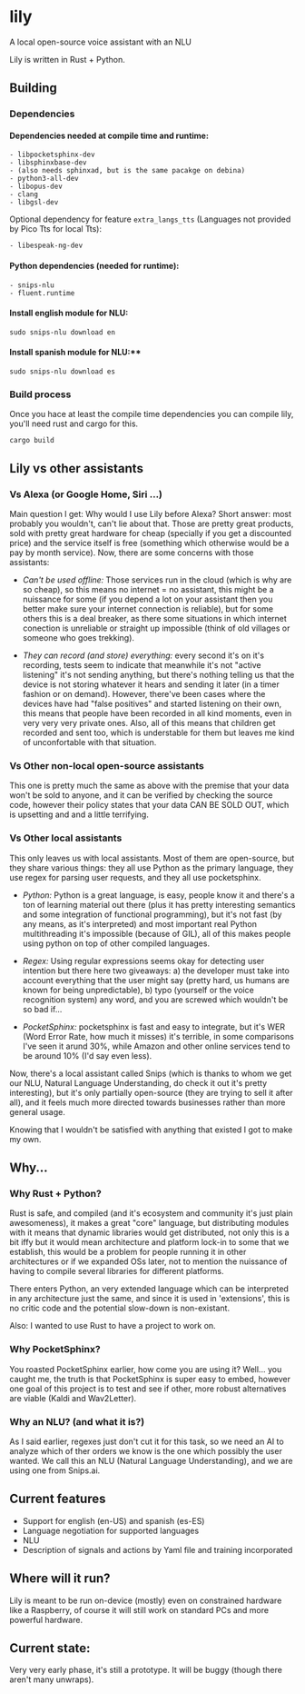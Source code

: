 # lily

A local open-source voice assistant with an NLU

Lily is written in Rust + Python.

## Building

### Dependencies

#### Dependencies needed at compile time and runtime:

```
- libpocketsphinx-dev
- libsphinxbase-dev
- (also needs sphinxad, but is the same pacakge on debina)
- python3-all-dev
- libopus-dev
- clang
- libgsl-dev
```

Optional dependency for feature `extra_langs_tts` (Languages not provided by Pico Tts for local Tts):
```
- libespeak-ng-dev
```

#### Python dependencies (needed for runtime):

```
- snips-nlu
- fluent.runtime
```

#### Install english module for NLU:

`sudo snips-nlu download en`

#### Install spanish module for NLU:**

`sudo snips-nlu download es`

### Build process
Once you hace at least the compile time dependencies you can compile lily, you'll
need rust and cargo for this.

`cargo build`


## Lily vs other assistants

### Vs Alexa (or Google Home, Siri ...)

Main question I get: Why would I use Lily before Alexa? Short answer: most probably you wouldn't, can't lie about that. Those are pretty great products, sold with pretty great hardware for cheap (specially if you get a discounted price) and the service itself is free (something which otherwise would be a pay by month service). Now, there are some concerns with those assistants:

- *Can't be used offline:* Those services run in the cloud (which is why are so cheap), so this means no internet = no assistant, this might be a nuissance for some (if you depend a lot on your assistant then you better make sure your internet connection is reliable), but for some others this is a deal breaker, as there some situations in which internet conection is unreliable or straight up impossible (think of old villages or someone who goes trekking).

- *They can record (and store) everything:* every second it's on it's recording, tests seem to indicate that meanwhile it's not "active listening" it's not sending anything, but there's nothing telling us that the device is not storing whatever it hears and sending it later (in a timer fashion or on demand). However, there've been cases where the devices have had "false positives" and started listening on their own, this means that people have been recorded in all kind moments, even in very very very private ones. Also, all of this means that children get recorded and sent too, which is understable for them but leaves me kind of unconfortable with that situation.

### Vs Other non-local open-source assistants

This one is pretty much the same as above with the premise that your data won't be sold to anyone, and it can be verified by checking the source code, however their policy states that your data CAN BE SOLD OUT, which is upsetting and and a little terrifying.


### Vs Other local assistants

This only leaves us with local assistants. Most of them are open-source, but they share various things: they all use Python as the primary language, they use regex for parsing user requests, and they all use pocketsphinx.

- *Python:* Python is a great language, is easy, people know it and there's a ton of learning material out there (plus it has pretty interesting semantics and some integration of functional programming), but it's not fast (by any means, as it's interpreted) and most important real Python multithreading it's impossible (because of GIL), all of this makes people using python on top of other compiled languages.

- *Regex:* Using regular expressions seems okay for detecting user intention but there here two giveaways: a) the developer must take into account everything that the user might say (pretty hard, us humans are known for being unpredictable), b) typo (yourself or the voice recognition system) any word, and you are screwed which wouldn't be so bad if...

- *PocketSphinx:* pocketsphinx is fast and easy to integrate, but it's WER (Word Error Rate, how much it misses) it's terrible, in some comparisons I've seen it arund 30%, while Amazon and other online services tend to be around 10% (I'd say even less).

Now, there's a local assistant called Snips (which is thanks to whom we get our NLU, Natural Language Understanding, do check it out it's pretty interesting), but it's only partially open-source (they are trying to sell it after all), and it feels much more directed towards businesses rather than more general usage.


Knowing that I wouldn't be satisfied with anything that existed I got to make my own.

## Why...

### Why Rust + Python?

Rust is safe, and compiled (and it's ecosystem and community it's just plain awesomeness), it makes a great "core" language, but distributing modules with it means that dynamic libraries would get distributed, not only this is a bit iffy but it would mean architecture and platform lock-in to some that we establish, this would be a problem for people running it in other architectures or if we expanded OSs later, not to mention the nuissance of having to compile several libraries for different platforms.

There enters Python, an very extended language which can be interpreted in any architecture just the same, and since it is used in 'extensions', this is no critic code and the potential slow-down is non-existant.

Also: I wanted to use Rust to have a project to work on.

### Why PocketSphinx?

You roasted PocketSphinx earlier, how come you are using it? Well... you caught me, the truth is that PocketSphinx is super easy to embed, however one goal of this project is to test and see if other, more robust alternatives are viable (Kaldi and Wav2Letter).


### Why an NLU? (and what it is?)
As I said earlier, regexes just don't cut it for this task, so we need an AI to analyze which of ther orders we know is the one which possibly the user wanted. We call this an NLU (Natural Language Understanding), and we are using one from Snips.ai.


## Current features

- Support for english (en-US) and spanish (es-ES)
- Language negotiation for supported languages
- NLU
- Description of signals and actions by Yaml file and training incorporated


## Where will it run?
Lily is meant to be run on-device (mostly) even on constrained hardware like a Raspberry, of course it will still work on standard PCs and more powerful hardware.

## Current state:

Very very early phase, it's still a prototype. It will be buggy (though there aren't many unwraps).